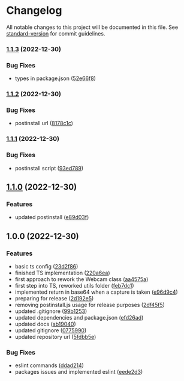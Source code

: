 # Changelog

All notable changes to this project will be documented in this file. See [standard-version](https://github.com/conventional-changelog/standard-version) for commit guidelines.

### [1.1.3](https://github.com/AnthonyLzq/node-webcam/compare/v1.1.2...v1.1.3) (2022-12-30)


### Bug Fixes

* types in package.json ([52e66f8](https://github.com/AnthonyLzq/node-webcam/commit/52e66f88d34825908a9a4d72d3cc4c6ed421c855))

### [1.1.2](https://github.com/AnthonyLzq/node-webcam/compare/v1.1.1...v1.1.2) (2022-12-30)


### Bug Fixes

* postinstall url ([8178c1c](https://github.com/AnthonyLzq/node-webcam/commit/8178c1c1d8e110d6acb3a3cc115d11b37678bdda))

### [1.1.1](https://github.com/AnthonyLzq/node-webcam/compare/v1.1.0...v1.1.1) (2022-12-30)


### Bug Fixes

* postinstall script ([93ed789](https://github.com/AnthonyLzq/node-webcam/commit/93ed789f3ec54f954e06721f15ce838d640783d0))

## [1.1.0](https://github.com/AnthonyLzq/node-webcam/compare/v1.0.0...v1.1.0) (2022-12-30)


### Features

* updated postinstall ([e89d03f](https://github.com/AnthonyLzq/node-webcam/commit/e89d03f7c9052c1560a6a0b45a101f93ede79b8c))

## 1.0.0 (2022-12-30)


### Features

* basic ts config ([23d2f86](https://github.com/AnthonyLzq/node-webcam/commit/23d2f863e4ab2367264d68cf8b94944491a7d2dc))
* finished TS implementation ([220a6ea](https://github.com/AnthonyLzq/node-webcam/commit/220a6ea8be6664108a80b23f018fc359bea75546))
* first approach to rework the Webcam class ([aa4575a](https://github.com/AnthonyLzq/node-webcam/commit/aa4575a0bcfcdc8f6f6f8b42effbab532a11dcee))
* first step into TS, reworked utils folder ([feb7dc1](https://github.com/AnthonyLzq/node-webcam/commit/feb7dc1ef1a19640ce5007cfad231f0003417a9c))
* implemented return in base64 when a capture is taken ([e96d9c4](https://github.com/AnthonyLzq/node-webcam/commit/e96d9c4dd690797105db122cc815fcf2de2ff4a2))
* preparing for release ([2d192e5](https://github.com/AnthonyLzq/node-webcam/commit/2d192e5d440d59a6ccd6ac9ce73a31e860f43f00))
* removing postinstall.js usage for release purposes ([2df45f5](https://github.com/AnthonyLzq/node-webcam/commit/2df45f5c07709c2c88bc7bf67ddcaab5a14ebc2b))
* updated .gitignore ([99b1253](https://github.com/AnthonyLzq/node-webcam/commit/99b1253f44de3e7b28a70c63c68a728aa525a7b2))
* updated dependencies and package.json ([efd26ad](https://github.com/AnthonyLzq/node-webcam/commit/efd26ad136d7ce6c9fb93326a417c66a7c1b34fc))
* updated docs ([ab19040](https://github.com/AnthonyLzq/node-webcam/commit/ab1904028ca73c7212e5ffa2df99f4092a5a26a9))
* updated gitignore ([0775990](https://github.com/AnthonyLzq/node-webcam/commit/07759909fc2f126f3dd85127eedee08602c5f88d))
* updated repository url ([5fdbb5e](https://github.com/AnthonyLzq/node-webcam/commit/5fdbb5ec8beeac3107ebbd7f965eab3c8d734360))


### Bug Fixes

* eslint commands ([ddad214](https://github.com/AnthonyLzq/node-webcam/commit/ddad2140a25e8391a2a4beff7792d27470285a3c))
* packages issues and implemented eslint ([eede2d3](https://github.com/AnthonyLzq/node-webcam/commit/eede2d32b3124401f44eb62b3322127bfcfc8aab))
